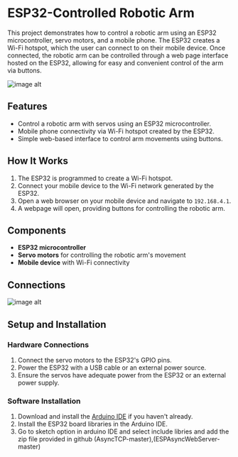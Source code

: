 # ESP32-Controlled Robotic Arm

This project demonstrates how to control a robotic arm using an ESP32 microcontroller, servo motors, and a mobile phone. The ESP32 creates a Wi-Fi hotspot, which the user can connect to on their mobile device. Once connected, the robotic arm can be controlled through a web page interface hosted on the ESP32, allowing for easy and convenient control of the arm via buttons.

![image alt]()

## Features
- Control a robotic arm with servos using an ESP32 microcontroller.
- Mobile phone connectivity via Wi-Fi hotspot created by the ESP32.
- Simple web-based interface to control arm movements using buttons.

## How It Works
1. The ESP32 is programmed to create a Wi-Fi hotspot.
2. Connect your mobile device to the Wi-Fi network generated by the ESP32.
3. Open a web browser on your mobile device and navigate to `192.168.4.1`.
4. A webpage will open, providing buttons for controlling the robotic arm.

## Components
- **ESP32 microcontroller**
- **Servo motors** for controlling the robotic arm's movement
- **Mobile device** with Wi-Fi connectivity

## Connections
![image alt](https://github.com/SANJAY-K-04/Robotic_Arm/blob/main/Robot%20Arm.jpg?raw=true)

## Setup and Installation
### Hardware Connections
1. Connect the servo motors to the ESP32's GPIO pins.
2. Power the ESP32 with a USB cable or an external power source.
3. Ensure the servos have adequate power from the ESP32 or an external power supply.

### Software Installation
1. Download and install the [Arduino IDE](https://www.arduino.cc/en/software) if you haven't already.
2. Install the ESP32 board libraries in the Arduino IDE.
3. Go to sketch option in arduino IDE and select include libries and add the zip file provided in github (AsyncTCP-master),(ESPAsyncWebServer-master)
  
